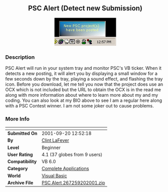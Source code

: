 ﻿<div align="center">

## PSC Alert \(Detect new Submission\)

<img src="PIC20019201256273803.jpg">
</div>

### Description

PSC Alert will run in your system tray and monitor PSC's VB ticker. When it detects a new posting, it will alert you by displaying a small window for a few seconds down by the tray, playing a sound effect, and flashing the tray icon. Before you download, let me tell you now that the project does use an OCX which is not included but the URL to obtain the OCX is in the read me along with more information about where to learn more about my and my coding. You can also look at my BIO above to see I am a regular here along with a PSC Contest winner. I am not some joker out to cause problems.
 
### More Info
 


<span>             |<span>
---                |---
**Submitted On**   |2001-09-20 12:52:18
**By**             |[Clint LaFever](https://github.com/Planet-Source-Code/PSCIndex/blob/master/ByAuthor/clint-lafever.md)
**Level**          |Beginner
**User Rating**    |4.1 (37 globes from 9 users)
**Compatibility**  |VB 6\.0
**Category**       |[Complete Applications](https://github.com/Planet-Source-Code/PSCIndex/blob/master/ByCategory/complete-applications__1-27.md)
**World**          |[Visual Basic](https://github.com/Planet-Source-Code/PSCIndex/blob/master/ByWorld/visual-basic.md)
**Archive File**   |[PSC Alert 267259202001\.zip](https://github.com/Planet-Source-Code/clint-lafever-psc-alert-detect-new-submission__1-27414/archive/master.zip)








